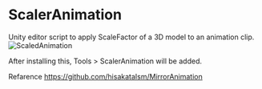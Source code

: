 # ScalerAnimation

Unity editor script to apply ScaleFactor of a 3D model to an animation clip.
![ScaledAnimation](https://user-images.githubusercontent.com/57790558/115342835-d64ec000-a1e5-11eb-83f4-cf3b44d1d3bf.gif)


After installing this, Tools > ScalerAnimation will be added.

Refarence
https://github.com/hisakataIsm/MirrorAnimation
